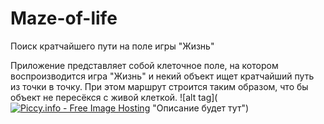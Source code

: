 # Maze-of-life
Поиск кратчайшего пути на поле игры "Жизнь"

Приложение представляет собой клеточное поле, на котором воспроизводится игра "Жизнь" и некий объект ищет кратчайший путь из точки в точку.
При этом маршрут строится таким образом, что бы объект не пересёкся с живой клеткой.
![alt tag](<a href="http://piccy.info/view3/13369105/f0339e9b9b7cbc16f6112356a61da6ea/" target="_blank"><img src="http://i.piccy.info/i9/5f6228460660318fcccafa3c0ac890e1/1567365735/9455/1335655/zagruzhennoe.png" alt="Piccy.info - Free Image Hosting" border="0" /></a><a href="http://i.piccy.info/a3c/2019-09-01-19-22/i9-13369105/278x181-r" target="_blank"><img src="http://i.piccy.info/a3/2019-09-01-19-22/i9-13369105/278x181-r/i.gif" alt="" border="0" /></a> "Описание будет тут")​
